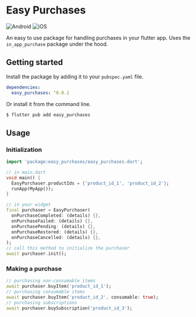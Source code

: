 # Easy Purchases
![Android](https://img.shields.io/badge/Android-3DDC84?style=for-the-badge&logo=android&logoColor=white)
![iOS](https://img.shields.io/badge/iOS-000000?style=for-the-badge&logo=ios&logoColor=white)

An easy to use package for handling purchases in your flutter app.
Uses the `in_app_purchase` package under the hood.

## Getting started
Install the package by adding it to your `pubspec.yaml` file.

```yaml
dependencies:
  easy_purchases: ^0.0.1
```
Or install it from the command line.
```bash
$ flutter pub add easy_purchases
```

## Usage

### Initialization
```dart
import 'package:easy_purchases/easy_purchases.dart';

// in main.dart
void main() {
  EasyPurchaser.productIds = {'product_id_1', 'product_id_2'};
  runApp(MyApp());
}

// in your widget
final purchaser = EasyPurchaser(
  onPurchaseCompleted: (details) {},
  onPurchaseFailed: (details) {},
  onPurchasePending: (details) {},
  onPurchaseRestored: (details) {},
  onPurchaseCancelled: (details) {},
);
// call this method to initialize the purchaser
await purchaser.init();
```

### Making a purchase
```dart
// purchasing non-consumable items
await purchaser.buyItem('product_id_1');
// purchasing consumable items
await purchaser.buyItem('product_id_2', consumable: true);
// purchasing subscriptions
await purchaser.buySubscription('product_id_3');
```